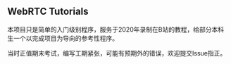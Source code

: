 ## WebRTC Tutorials

本项目只是简单的入门级别程序，服务于2020年录制在B站的教程，给部分本科生一个以完成项目为导向的参考性程序。

当时正值期末考试，编写工期紧张，可能有预期外的错误，欢迎提交Issue指正。